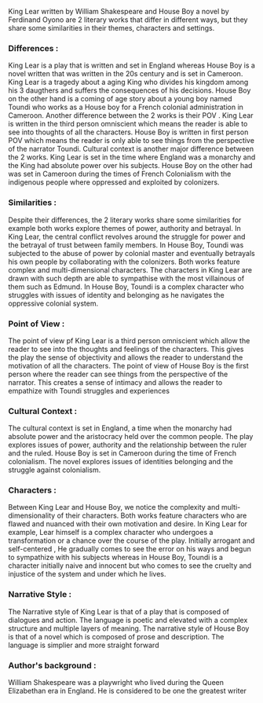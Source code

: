 
King Lear written by William Shakespeare and House Boy a novel by Ferdinand Oyono are 2 literary works that differ in different ways, but they share some similarities in their themes, characters and settings. 

### Differences :

King Lear is a play that is written and set in England whereas House Boy is a novel written that was written in the 20s century and is set in Cameroon. King Lear is a tragedy about a aging King who divides his kingdom among his 3 daugthers and suffers  the consequences of his decisions. House Boy on the other hand is a coming of age story about a young boy named Toundi who works as a House boy for a French colonial administration in Cameroon. Another difference  between the 2 works is their POV . King Lear is written in the third person omniscient which means the reader is able to see into thoughts of all the characters. House Boy is written in first person POV which means the reader is only able to see things from the perspective of the narrator Toundi. Cultural context is another major difference between the 2 works. King Lear is set in the time where England was a monarchy and the King had absolute power over his subjects. House Boy on  the other had was set in Cameroon during the times of French Colonialism with the indigenous people where oppressed and exploited by colonizers.

### Similarities : 

Despite their differences, the 2 literary works share some similarities for example both works explore themes of power, authority and betrayal. In King Lear, the central conflict revolves around the struggle for power  and the betrayal of trust between family members. In House Boy, Toundi was subjected to the abuse of power by colonial master and eventually betrayals his own people by collaborating with the colonizers. Both works feature complex and multi-dimensional characters. The characters in King Lear are drawn with such depth are able to sympathise with the most  villainous of them such as Edmund. In House Boy, Toundi is a complex character who struggles with issues of identity and belonging as he navigates the oppressive colonial system. 

### Point of View : 

The point of view pf King Lear is a third person omniscient which allow the reader to see into the thoughts and feelings of the characters. This gives the play the sense of objectivity and allows the reader to understand the motivation of all the characters. The point of view of House Boy is the first person where the reader can see things from the perspective of the narrator. This creates a sense of intimacy and allows the reader to empathize with Toundi struggles and experiences 

### Cultural Context : 

The cultural context is set in England, a time when the monarchy had absolute power and the aristocracy held over the common people. The play explores issues of power, authority and the relationship between the ruler and the ruled. House Boy is set in Cameroon during the time of French colonialism. The novel explores issues of identities belonging and the struggle against colonialism. 

### Characters : 

Between King Lear and House Boy, we notice the complexity and multi-dimensionality of their characters. Both works feature characters who are flawed and nuanced with their own motivation and desire. In King Lear for example, Lear himself is a complex character who undergoes a transformation or a chance over the course of the play. Initially arrogant and self-centered , He gradually comes to see the error on his ways and begun to sympathize with his subjects whereas in House Boy, Toundi is a character initially naive and innocent but who comes to see the cruelty and injustice of the system and under which he lives.

### Narrative Style : 

The Narrative style of King Lear is that of a play that is composed of dialogues and action. The language is poetic and elevated with a complex structure and multiple layers of meaning. The narrative style of House Boy is that of a novel which is composed of prose and description. The language is simplier and more straight forward

### Author's background : 

William Shakespeare was a playwright who lived during the Queen Elizabethan era in England. He is considered to be one the greatest writer 